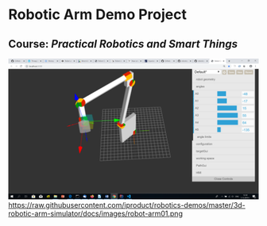 # Robotic Arm Demo Project
## Course: *Practical Robotics and Smart Things*
![Robotic arm interactive demo](/3d-robotic-arm-simulator/docs/images/robot-arm01.png)
https://raw.githubusercontent.com/iproduct/robotics-demos/master/3d-robotic-arm-simulator/docs/images/robot-arm01.png
